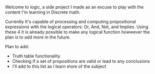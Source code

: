 Welcome to logic, a side project I made as an excuse to play with the content I'm learning in Discrete math.

Currently It's capable of processing and computing propositional expressions with the logical operators: Or, And, Not, and Implies.
Using these 4 it is already possible to make any logical function howwever the plan is to add more in the future.

Plan to add:
- Truth table functionality
- Checking if a set of propositions are valid or lead to any conclusions
- I'll add to this list as I learn more of the subject

